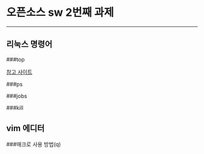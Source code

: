 # 오픈소스 sw 2번째 과제
***
## 리눅스 명령어

###top

[참고 사이트](https://sabarada.tistory.com/146)

###ps

###jobs

###kill

## vim 에디터

###매크로 사용 방법(q)

